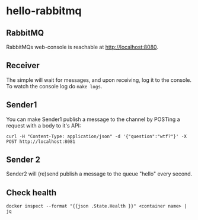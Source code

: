 # hello-rabbitmq

## RabbitMQ
RabbitMQs web-console is reachable at <http://localhost:8080>.

## Receiver
The simple will wait for messages, and upon receiving, log it to the console. To watch the console log do `make logs`.

## Sender1
You can make Sender1 publish a message to the channel by POSTing a request with a body to it's API:
```
curl -H "Content-Type: application/json" -d '{"question":"wtf?"}' -X POST http://localhost:8081
```
## Sender 2
Sender2 will (re)send publish a message to the queue "hello" every second.


## Check health
```
docker inspect --format "{{json .State.Health }}" <container name> | jq
```
